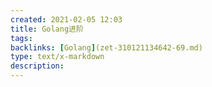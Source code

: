 ```yaml
---
created: 2021-02-05 12:03
title: Golang进阶
tags:
backlinks: [Golang](zet-310121134642-69.md)
type: text/x-markdown
description: 
---
```


